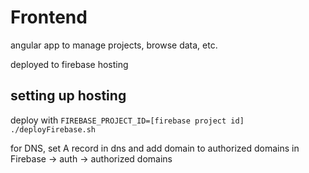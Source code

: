 # Frontend

angular app to manage projects, browse data, etc.

deployed to firebase hosting

## setting up hosting
deploy with `FIREBASE_PROJECT_ID=[firebase project id] ./deployFirebase.sh`

for DNS, set A record in dns and add domain to authorized domains in Firebase -> auth -> authorized domains

